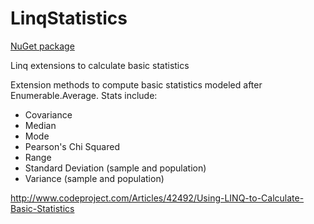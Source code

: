 LinqStatistics
==============

[NuGet package](https://www.nuget.org/packages/LinqStatistics/)

Linq extensions to calculate basic statistics

Extension methods to compute basic statistics modeled after Enumerable.Average. Stats include:

- Covariance
- Median
- Mode
- Pearson's Chi Squared
- Range
- Standard Deviation (sample and population)
- Variance (sample and population)

http://www.codeproject.com/Articles/42492/Using-LINQ-to-Calculate-Basic-Statistics
